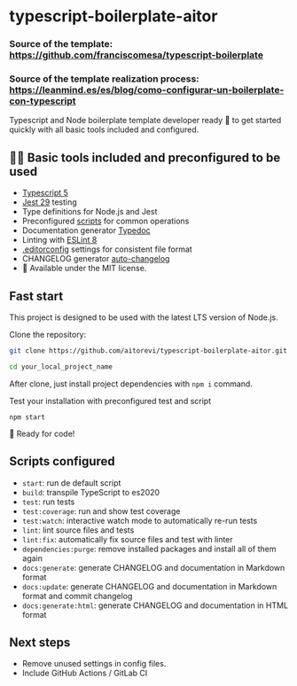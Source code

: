 # typescript-boilerplate-aitor
### Source of the template: https://github.com/franciscomesa/typescript-boilerplate
### Source of the template realization process: https://leanmind.es/es/blog/como-configurar-un-boilerplate-con-typescript
Typescript and Node boilerplate template developer ready 🚀 to get started quickly with all basic tools included and configured.


## 🧑‍🔬 Basic tools included and preconfigured to be used
- [Typescript 5](https://www.typescriptlang.org/)
- [Jest 29](https://jestjs.io/docs/getting-started) testing
- Type definitions for Node.js and Jest
- Preconfigured [scripts](#scripts-configured) for common operations
- Documentation generator [Typedoc](http://typedoc.org/)
- Linting with [ESLint 8](https://eslint.org/)
- [.editorconfig](https://editorconfig.org/) settings for consistent file format
- CHANGELOG generator [auto-changelog](https://github.com/cookpete/auto-changelog)
- 🔖 Available under the MIT license.


## Fast start
This project is designed to be used with the latest LTS version of Node.js.

Clone the repository:
```bash
git clone https://github.com/aitorevi/typescript-boilerplate-aitor.git your_local_project_name

cd your_local_project_name
```

After clone, just install project dependencies with `npm i` command.

Test your installation with preconfigured test and script

`npm start`

💪 Ready for code!


## Scripts configured
- `start`: run de default script
- `build`: transpile TypeScript to es2020
- `test`: run tests
- `test:coverage`: run and show test coverage
- `test:watch`: interactive watch mode to automatically re-run tests
- `lint`: lint source files and tests
- `lint:fix`: automatically fix source files and test with linter
- `dependencies:purge`: remove installed packages and install all of them again
- `docs:generate`: generate CHANGELOG and documentation in Markdown format
- `docs:update`: generate CHANGELOG and documentation in Markdown format and commit changelog
- `docs:generate:html`: generate CHANGELOG and documentation in HTML format

## Next steps
- Remove unused settings in config files.
- Include GitHub Actions / GitLab CI
